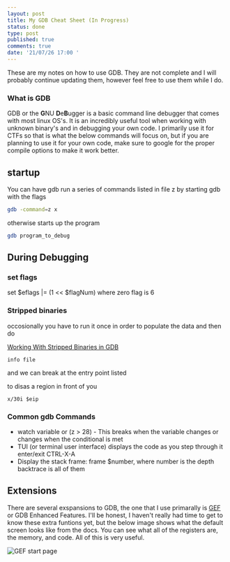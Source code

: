 ```yaml
---
layout: post
title: My GDB Cheat Sheet (In Progress)
status: done
type: post
published: true
comments: true
date: '21/07/26 17:00 '
---
```

These are my notes on how to use GDB. They are not complete and I will probably continue updating them, however feel free to use them while I do.


### What is GDB

GDB or the **G**NU **D**e**B**ugger is a basic command line debugger that comes with most linux OS's. It is an incredibly useful tool when working with unknown binary's and in debugging your own code. I primarily use it for CTFs so that is what the below commands will focus on, but if you are planning to use it for your own code, make sure to google for the proper compile options to make it work better.



## startup
You can have gdb run a series of commands listed in file z by starting gdb with the flags

```bash
gdb -command=z x
```

otherwise starts up the program
```bash
gdb program_to_debug
```

## During Debugging
### set flags

set $eflags |= (1 << $flagNum) where zero flag is 6

### Stripped binaries

occosionally you have to run it once in order to populate the data and then do

[Working With Stripped Binaries in GDB](https://tr0id.medium.com/working-with-stripped-binaries-in-gdb-cacacd7d5a33)

```gdb
info file
```

and we can break at the entry point listed

to disas a region in front of you

```gdb
x/30i $eip
```

### Common gdb Commands

-   watch variable or (z > 28) - This breaks when the variable changes or changes when the conditional is met
-   TUI (or terminal user interface) displays the code as you step through it enter/exit CTRL-X-A
-   Display the stack frame: frame $number, where number is the depth backtrace is all of them

## Extensions
There are several exspansions to GDB, the one that I use primarally is 
[GEF](https://gef.readthedocs.io/en/master/) or GDB Enhanced Features.
I'll be honest, I haven't really had time to get to know these extra funtions yet, but the below image shows what the default screen looks like from the docs. You can see what all of the registers are, the memory, and code. All of this is very useful.

![GEF start page](https://i.imgur.com/E3EuQPs.png)
